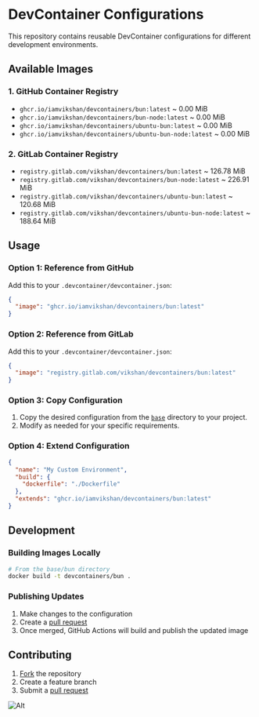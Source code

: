 # DevContainer Configurations

This repository contains reusable DevContainer configurations for different development
environments.

## Available Images

### 1. GitHub Container Registry

- `ghcr.io/iamvikshan/devcontainers/bun:latest` ~ 0.00 MiB
- `ghcr.io/iamvikshan/devcontainers/bun-node:latest` ~ 0.00 MiB
- `ghcr.io/iamvikshan/devcontainers/ubuntu-bun:latest` ~ 0.00 MiB
- `ghcr.io/iamvikshan/devcontainers/ubuntu-bun-node:latest` ~ 0.00 MiB

### 2. GitLab Container Registry

- `registry.gitlab.com/vikshan/devcontainers/bun:latest` ~ 126.78 MiB
- `registry.gitlab.com/vikshan/devcontainers/bun-node:latest` ~ 226.91 MiB
- `registry.gitlab.com/vikshan/devcontainers/ubuntu-bun:latest` ~ 120.68 MiB
- `registry.gitlab.com/vikshan/devcontainers/ubuntu-bun-node:latest` ~ 188.64 MiB

## Usage

### Option 1: Reference from GitHub

Add this to your `.devcontainer/devcontainer.json`:

```json
{
  "image": "ghcr.io/iamvikshan/devcontainers/bun:latest"
}
```

### Option 2: Reference from GitLab

Add this to your `.devcontainer/devcontainer.json`:

```json
{
  "image": "registry.gitlab.com/vikshan/devcontainers/bun:latest"
}
```

### Option 3: Copy Configuration

1. Copy the desired configuration from the [`base`](./base/) directory to your project.
2. Modify as needed for your specific requirements.

### Option 4: Extend Configuration

```json
{
  "name": "My Custom Environment",
  "build": {
    "dockerfile": "./Dockerfile"
  },
  "extends": "ghcr.io/iamvikshan/devcontainers/bun:latest"
}
```

## Development

### Building Images Locally

```bash
# From the base/bun directory
docker build -t devcontainers/bun .
```

### Publishing Updates

1. Make changes to the configuration
2. Create a [pull request](https://gitlab.com/vikshan/devcontainers/-/merge_requests/new)
3. Once merged, GitHub Actions will build and publish the updated image

## Contributing

1. [Fork](https://gitlab.com/vikshan/devcontainers/-/forks/new) the repository
2. Create a feature branch
3. Submit a [pull request](https://gitlab.com/vikshan/devcontainers/-/merge_requests/new)

![Alt](https://repobeats.axiom.co/api/embed/4c4567be5d5226fd9349cc999f54ee8500605621.svg 'Repobeats analytics image')
